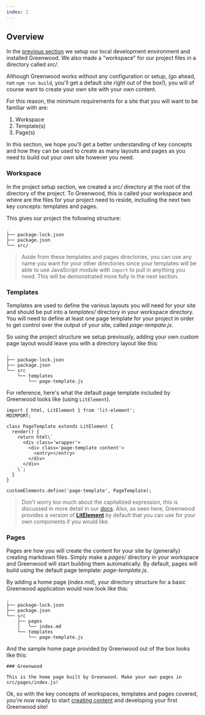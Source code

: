 ```yaml
---
index: 2
---
```


## Overview
In the [previous section](/getting-started/project-setup) we setup our local development environment and installed Greenwood.  We also made a "workspace" for our project files in a directory called _src/_.

Although Greenwood works without any configuration or setup, (go ahead, run `npm run build`, you'll get a default site right out of the box!), you will of course want to create your own site with your own content.  

For this reason, the minimum requirements for a site that you will want to be familiar with are:
1. Workspace
1. Template(s)
1. Page(s)

In this section, we hope you'll get a better understanding of key concepts and how they can be used to create as many layouts and pages as you need to build out your own site however you need.

### Workspace
In the project setup section, we created a _src/_ directory at the root of the directory of the project.  To Greenwood, this is called your workspace and where are the files for your project need to reside, including the next two key concepts: templates and pages.

This gives our project the following structure:
```render bash
.
├── package-lock.json
├── package.json
└── src/
```

> Aside from these templates and pages directories, you can use any name you want for your other directories since your templates will be able to use JavaScript module with `import` to pull in anything you need.  This will be demonstrated more fully in the next section.


### Templates
Templates are used to define the various layouts you will need for your site and should be put into a _templates/_ directory in your workspace directory.  You will need to define at least one page template for your project in order to get control over the output of your site, called _page-tempate.js_.


So using the project structure we setup previously, adding your own custom page layout would leave you with a directory layout like this:
```render bash
.
├── package-lock.json
├── package.json
└── src
    └── templates
        └── page-template.js
```

For reference, here's what the default page template included by Greenwood looks like (using `LitElement`).
```render javascript
import { html, LitElement } from 'lit-element';
MDIMPORT;

class PageTemplate extends LitElement {
  render() {
    return html\`
      <div class='wrapper'>
        <div class='page-template content'>
          <entry></entry>
        </div>
      </div>
    \`;
  }
}

customElements.define('page-template', PageTemplate);
```

> Don't worry too much about the capitalized expression, this is discussed in more detail in our [docs](/docs/template/).  Also, as seen here, Greenwood provides a version of [**LitElement**](https://lit-element.polymer-project.org/) by default that you can use for your own components if you would like.


### Pages
Pages are how you will create the content for your site by (generally) creating markdown files.  Simply make a _pages/_ directory in your workspace and Greenwood will start building them automatically.  By default, pages will build using the default page template: _page-template.js_.

By adding a home page (_index.md_), your directory structure for a basic Greenwood application would now look like this:
```render bash
.
├── package-lock.json
├── package.json
└── src
    ├── pages
    │   └── index.md
    └── templates
        └── page-template.js
```

And the sample home page provided by Greenwood out of the box looks like this:
```render md
### Greenwood

This is the home page built by Greenwood. Make your own pages in src/pages/index.js!
```


Ok, so with the key concepts of workspaces, templates and pages covered, you're now ready to start [creating content](/getting-started/creating-content/) and developing your first Greenwood site!
